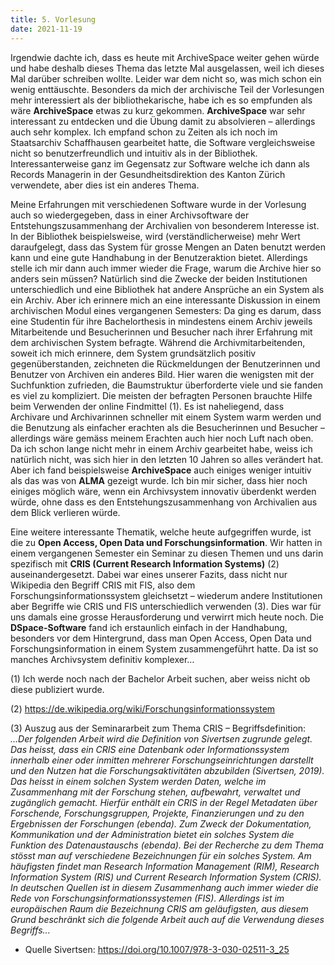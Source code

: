 ```yaml
---
title: 5. Vorlesung
date: 2021-11-19
---
```


Irgendwie dachte ich, dass es heute mit ArchiveSpace weiter gehen würde und habe deshalb dieses Thema das letzte Mal ausgelassen, weil ich dieses Mal darüber schreiben wollte. Leider war dem nicht so, was mich schon ein wenig enttäuschte. Besonders da mich der archivische Teil der Vorlesungen mehr interessiert als der bibliothekarische, habe ich es so empfunden als wäre **ArchiveSpace** etwas zu kurz gekommen. 
**ArchiveSpace** war sehr interessant zu entdecken und die Übung damit zu absolvieren – allerdings auch sehr komplex. Ich empfand schon zu Zeiten als ich noch im Staatsarchiv Schaffhausen gearbeitet hatte, die Software vergleichsweise nicht so benutzerfreundlich und intuitiv als in der Bibliothek. Interessanterweise ganz im Gegensatz zur Software welche ich dann als Records Managerin in der Gesundheitsdirektion des Kanton Zürich verwendete, aber dies ist ein anderes Thema. 

Meine Erfahrungen mit verschiedenen Software wurde in der Vorlesung auch so wiedergegeben, dass in einer Archivsoftware der Entstehungszusammenhang der Archivalien von besonderem Interesse ist. In der Bibliothek beispielsweise, wird (verständlicherweise) mehr Wert daraufgelegt, dass das System für grosse Mengen an Daten benutzt werden kann und eine gute Handhabung in der Benutzeraktion bietet. Allerdings stelle ich mir dann auch immer wieder die Frage, warum die Archive hier so anders sein müssen? Natürlich sind die Zwecke der beiden Institutionen unterschiedlich und eine Bibliothek hat andere Ansprüche an ein System als ein Archiv. Aber ich erinnere mich an eine interessante Diskussion in einem archivischen Modul eines vergangenen Semesters: Da ging es darum, dass eine Studentin für ihre Bachelorthesis in mindestens einem Archiv jeweils Mitarbeitende und Besucherinnen und Besucher nach ihrer Erfahrung mit dem archivischen System befragte. Während die Archivmitarbeitenden, soweit ich mich erinnere, dem System grundsätzlich positiv gegenüberstanden, zeichneten die Rückmeldungen der Benutzerinnen und Benutzer von Archiven ein anderes Bild. Hier waren die wenigsten mit der Suchfunktion zufrieden, die Baumstruktur überforderte viele und sie fanden es viel zu kompliziert. Die meisten der befragten Personen brauchte Hilfe beim Verwenden der online Findmittel (1). Es ist naheliegend, dass Archivare und Archivarinnen schneller mit einem System warm werden und die Benutzung als einfacher erachten als die Besucherinnen und Besucher – allerdings wäre gemäss meinem Erachten auch hier noch Luft nach oben. Da ich schon lange nicht mehr in einem Archiv gearbeitet habe, weiss ich natürlich nicht, was sich hier in den letzten 10 Jahren so alles verändert hat. Aber ich fand beispielsweise **ArchiveSpace** auch einiges weniger intuitiv als das was von **ALMA** gezeigt wurde. Ich bin mir sicher, dass hier noch einiges möglich wäre, wenn ein Archivsystem innovativ überdenkt werden würde, ohne dass es den Entstehungszusammenhang von Archivalien aus dem Blick verlieren würde. 

Eine weitere interessante Thematik, welche heute aufgegriffen wurde, ist die zu **Open Access, Open Data und Forschungsinformation**. Wir hatten in einem vergangenen Semester ein Seminar zu diesen Themen und uns darin spezifisch mit **CRIS (Current Research Information Systems)** (2) auseinandergesetzt. Dabei war eines unserer Fazits, dass nicht nur Wikipedia den Begriff CRIS mit FIS, also dem Forschungsinformationssystem gleichsetzt – wiederum andere Institutionen aber Begriffe wie CRIS und FIS unterschiedlich verwenden (3). Dies war für uns damals eine grosse Herausforderung und verwirrt mich heute noch. Die **DSpace-Software** fand ich erstaunlich einfach in der Handhabung, besonders vor dem Hintergrund, dass man Open Access, Open Data und Forschungsinformation in einem System zusammengeführt hatte. Da ist so manches Archivsystem definitiv komplexer… 


(1)	Ich werde noch nach der Bachelor Arbeit suchen, aber weiss nicht ob diese publiziert wurde. 

(2)	https://de.wikipedia.org/wiki/Forschungsinformationssystem 

(3)	Auszug aus der Seminararbeit zum Thema CRIS – Begriffsdefinition: 
*...Der folgenden Arbeit wird die Definition von Sivertsen zugrunde gelegt. Das heisst, dass ein CRIS eine Datenbank oder Informationssystem innerhalb einer oder inmitten mehrerer Forschungseinrichtungen darstellt und den Nutzen hat die Forschungsaktivitäten abzubilden (Sivertsen, 2019). Das heisst in einem solchen System werden Daten, welche im Zusammenhang mit der Forschung stehen, aufbewahrt, verwaltet und zugänglich gemacht. Hierfür enthält ein CRIS in der Regel Metadaten über Forschende, Forschungsgruppen, Projekte, Finanzierungen und zu den Ergebnissen der Forschungen (ebenda). Zum Zweck der Dokumentation, Kommunikation und der Administration bietet ein solches System die Funktion des Datenaustauschs (ebenda). 
Bei der Recherche zu dem Thema stösst man auf verschiedene Bezeichnungen für ein solches System. Am häufigsten findet man Research Information Management (RIM), Research Information System (RIS) und Current Research Information System (CRIS). In deutschen Quellen ist in diesem Zusammenhang auch immer wieder die Rede von Forschungsinformationssystemen (FIS). Allerdings ist im europäischen Raum die Bezeichnung CRIS am geläufigsten, aus diesem Grund beschränkt sich die folgende Arbeit auch auf die Verwendung dieses Begriffs...*
 - Quelle Sivertsen: https://doi.org/10.1007/978-3-030-02511-3_25 




